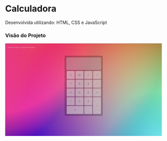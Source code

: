 # Calculadora

<p>Desenvolvida utilizando: HTML, CSS e JavaScript</p>

<h3>Visão do Projeto</h3>
<img src="./assets/image/img-calc.png">
